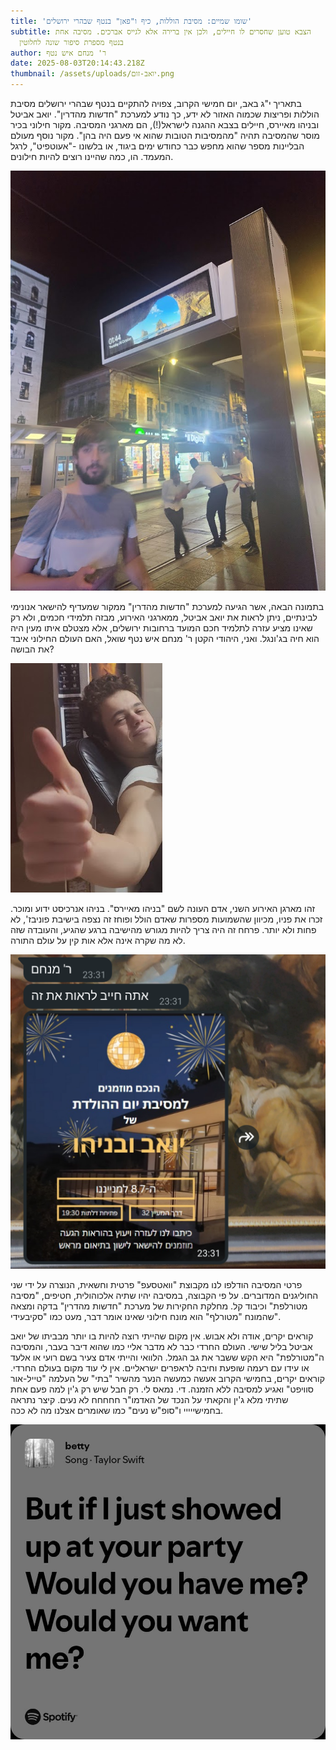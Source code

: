 ```yaml
---
title: 'שומו שמיים: מסיבת הוללות, כיף ו"פאן" בנטף שבהרי ירושלים'
subtitle: הצבא טוען שחסרים לו חיילים, ולכן אין ברירה אלא לגייס אברכים. מסיבה אחת
  בנטף מספרת סיפור שונה לחלוטין
author: ר' מנחם איש נטף
date: 2025-08-03T20:14:43.218Z
thumbnail: /assets/uploads/יואב-זום.png
---
```

ב﻿תאריך י"ג באב, יום חמישי הקרוב, צפויה להתקיים בנטף שבהרי ירושלים מסיבת הוללות ופריצות שכמוה האזור לא ידע, כך נודע למערכת "חדשות מהדרין". יואב אביטל ובניהו מאיירס, חיילים בצבא ההגנה לישראל(!), הם מארגני המסיבה. מקור חילוני בכיר מוסר שהמסיבה תהיה "מהמסיבות הטובות שהוא אי פעם היה בהן". מקור נוסף מעולם הבליינות מספר שהוא מחפש כבר כחודש ימים ביגוד, או בלשונו -"אעוטפיט",  לרגל המעמד. הו, כמה שהיינו רוצים להיות חילונים. 

![](/assets/uploads/יואב-חרדים.jpg)

ב﻿תמונה הבאה, אשר הגיעה למערכת "חדשות מהדרין" ממקור שמעדיף להישאר אנונימי לבינתיים, ניתן לראות את יואב אביטל, ממארגני האירוע, מבזה תלמידי חכמים, ולא רק שאינו מציע עזרה לתלמיד חכם המועד ברחובות ירושלים, אלא מצטלם איתו מעין היה הוא חיה בג'ונגל. ואני, היהודי הקטן ר' מנחם איש נטף שואל, האם העולם החילוני איבד את הבושה?

![](/assets/uploads/בניהו-לייק.png)

ז﻿הו מארגן האירוע השני, אדם העונה לשם "בניהו מאיירס". בניהו אנרכיסט ידוע ומוכר. זכרו את פניו, מכיוון שהשמועות מספרות שאדם הולל ופוחז זה נצפה בישיבת פוניבז', לא פחות ולא יותר. פרחח זה היה צריך להיות מגורש מהישיבה ברגע שהגיע, והעובדה שזה לא מה שקרה אינה אלא אות קין על עולם התורה.

![](/assets/uploads/screenshot_20250803-233221.png)

פרטי המסיבה הודלפו לנו מקבוצת "וואטסעפ" פרטית וחשאית, הנוצרה על ידי שני החוליגנים המדוברים. על פי הקבוצה, במסיבה יהיו שתיה אלכוהולית, חטיפים, "מסיבה מטורלפת" וכיבוד קל. מחלקת החקירות של מערכת "חדשות מהדרין" בדקה ומצאה שהמונח "מטורלף" הוא מונח חילוני שאינו אומר דבר, מעט כמו "סקיבעידי". 

ק﻿וראים יקרים, אודה ולא אבוש. אין מקום שהייתי רוצה להיות בו יותר מבביתו של יואב אביטל בליל שישי. העולם החרדי כבר לא מדבר אליי כמו שהוא דיבר בעבר, והמסיבה ה"מטורלפת" היא הקש ששבר את גב הגמל. הלוואי והייתי אדם צעיר בשם רועי או אלעד או עידו עם רעמה שופעת וחיבה לראפרים ישראליים. אין לי עוד מקום בעולם החרדי. קוראים יקרים, בחמישי הקרוב אעשה כמעשה הנער מהשיר "בתי" של העלמה "טייל-אור סוויפט" ואגיע למסיבה ללא הזמנה. די. נמאס לי. רק חבל שיש רק ג'ין למה פעם אחת שתיתי מלא ג'ין והקאתי על הנכד של האדמו"ר חחחחח לא נעים. קיצר נתראה בחמישייייי ו"סופ"ש נעים" כמו שאומרים אצלנו מה לא ככה. 

![](/assets/uploads/unnamyged.jpg)